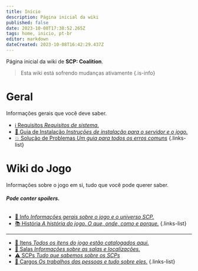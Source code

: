 ```yaml
---
title: Início
description: Página inicial da wiki
published: false
date: 2023-10-08T17:38:52.265Z
tags: home, inicio, pt-br
editor: markdown
dateCreated: 2023-10-08T16:42:29.437Z
---
```


Página inicial da wiki de **SCP: Coalition**.
> Esta wiki está sofrendo mudanças ativamente
{.is-info}


# Geral
Informações gerais que você deve saber.

- [:information_source: Requisitos *Requisitos de sistema.*](/install/requirements)
- [:scroll: Guia de Instalação *Instruções de instalação para o servidor e o jogo.*](/install)
- [:boom: Solução de Problemas *Um guia para todos os erros comuns*](/troubleshooting)
{.links-list}

# Wiki do Jogo

Informações sobre o jogo em si, tudo que você pode querer saber.
###### **Pode conter spoilers.**
- [:bookmark_tabs: Info *Informações gerais sobre o jogo e o universo SCP.*](/game)
- [:books: História *A história do jogo. O que, onde, como e porque.*](/game/plot)
{.links-list}
---

- [:pizza: Itens *Todos os itens do jogo estão catalogados aqui.*](/game/items)
- [:door: Salas *Informações sobre as salas e localizações.*](/game/rooms)
- [:warning: SCPs *Tudo que sabemos sobre os SCPs*](/game/scps)
- [:construction_worker: Cargos *Os trabalhos das pessoas e tudo sobre eles.*](/game/jobs)
{.links-list}